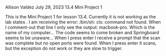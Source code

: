 Allison Valdez
July 29, 2023
13.4 Mini Project 1

This is the Mini Project 1 for lesson 13.4. Currently it is not working as the lab states . I am receiving the error: 
/bin/sh: cls: command not found. When I comment-out that line I only see the output: macbook-pro. Which is the name of 
my computer... The code seems to come broken and Springboard seems to be unaware... When I press enter I receive a prompt
that the scan was complete but no open ports were found. When I press enter it scans, but the exception do not work or 
they are slow to trigger.